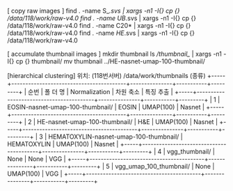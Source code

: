 [ copy raw images ]
find . -name S_*.svs  | xargs -n1 -I{} cp {} /data/118/work/raw-v4.0
find . -name UB*.svs  | xargs -n1 -I{} cp {} /data/118/work/raw-v4.0
find . -name C20*     | xargs -n1 -I{} cp {} /data/118/work/raw-v4.0
find . -name *HE*.svs | xargs -n1 -I{} cp {} /data/118/work/raw-v4.0

[ accumulate thumbnail images ]
mkdir thumbnail
ls */thumbnail_* | xargs -n1 -I{} cp {} thumbnail/
mv thumbnail ../HE-nasnet-umap-100-thumbnail/



[hierarchical clustering]
위치: (118번서버) /data/work/thumbnails
(종류)
+-----+-----------------------------------------+---------------+-----------+---------+
| 순번 |              폴  더  명                   | Normalization |  차원 축소  | 특징 추출 |
+-----+-----------------------------------------+---------------+-----------+---------+
|  1  | EOSIN-nasnet-umap-100-thumbnail/        | EOSIN         | UMAP(100) | Nasnet  |
+-----+-----------------------------------------+---------------+-----------+---------+
|  2  | HE-nasnet-umap-100-thumbnail/           | H&E           | UMAP(100) | Nasnet  |
+-----+-----------------------------------------+---------------+-----------+---------+
|  3  | HEMATOXYLIN-nasnet-umap-100-thumbnail/  | HEMATOXYLIN   | UMAP(100) | Nasnet  |
+-----+-----------------------------------------+---------------+-----------+---------+
|  4  | vgg_thumbnail/                          | None          | None      | VGG     |
+-----+-----------------------------------------+---------------+-----------+---------+
|  5  | vgg_umap_100_thumbnail/                 | None          | UMAP(100) | VGG     |
+-----+-----------------------------------------+---------------+-----------+---------+
